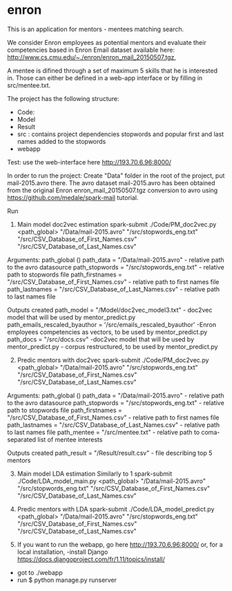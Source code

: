 # enron
This is an application for mentors - mentees matching search.

We consider Enron employees as potential mentors and evaluate their competencies based in Enron Email dataset available here: http://www.cs.cmu.edu/~./enron/enron_mail_20150507.tgz,

A mentee is difined through a set of maximum 5 skills that he is interested in. Those can either be defined in a web-app interface or by filling in src/mentee.txt.

The project has the following structure:
- Code: 
- Model
- Result
- src : contains project dependencies stopwords and popular first and last names added to the stopwords
- webapp

Test: use the web-interface here http://193.70.6.96:8000/

In order to run the project:
Create "Data" folder in the root of the project, put mail-2015.avro there. The avro dataset mail-2015.avro has been obtained from the original Enron enron_mail_20150507.tgz conversion to avro using  https://github.com/medale/spark-mail tutorial.

Run 
1) Main model doc2vec estimation
spark-submit ./Code/PM_doc2vec.py <path_global> "/Data/mail-2015.avro"  "/src/stopwords_eng.txt" "/src/CSV_Database_of_First_Names.csv" "/src/CSV_Database_of_Last_Names.csv"

Arguments: 
path_global ()
path_data = "/Data/mail-2015.avro" - relative path to the avro datasource
path_stopwords = "/src/stopwords_eng.txt" - relative path to stopwords file
path_firstnames = "/src/CSV_Database_of_First_Names.csv" - relative path to first names file
path_lastnames = "/src/CSV_Database_of_Last_Names.csv" - relative path to last names file


Outputs created 
path_model = "/Model/doc2vec_model3.txt" - doc2vec model that will be used by mentor_predict.py
path_emails_rescaled_byauthor = '/src/emails_rescaled_byauthor' -Enron employees competencies as vectors, to be used by mentor_predict.py
path_docs = "/src/docs.csv" -doc2vec model that will be used by mentor_predict.py - corpus restructured, to be used by mentor_predict.py

2) Predic mentors with doc2vec
spark-submit ./Code/PM_doc2vec.py <path_global> "/Data/mail-2015.avro"  "/src/stopwords_eng.txt" "/src/CSV_Database_of_First_Names.csv" "/src/CSV_Database_of_Last_Names.csv"

Arguments: 
path_global ()
path_data = "/Data/mail-2015.avro" - relative path to the avro datasource
path_stopwords = "/src/stopwords_eng.txt" - relative path to stopwords file
path_firstnames = "/src/CSV_Database_of_First_Names.csv" - relative path to first names file
path_lastnames = "/src/CSV_Database_of_Last_Names.csv" - relative path to last names file
path_mentee =  "/src/mentee.txt" - relative path to  coma-separated list of mentee interests

Outputs created 
path_result = "/Result/result.csv" - file describing top 5 mentors

3) Main model LDA estimation 
Similarly to 1
spark-submit ./Code/LDA_model_main.py <path_global> "/Data/mail-2015.avro"  "/src/stopwords_eng.txt" "/src/CSV_Database_of_First_Names.csv" "/src/CSV_Database_of_Last_Names.csv"

4) Predic mentors with LDA
spark-submit ./Code/LDA_model_predict.py <path_global> "/Data/mail-2015.avro"  "/src/stopwords_eng.txt" "/src/CSV_Database_of_First_Names.csv" "/src/CSV_Database_of_Last_Names.csv"

5) If you want to run the webapp, go here http://193.70.6.96:8000/
or, for a local installation, 
-install Django https://docs.djangoproject.com/fr/1.11/topics/install/
- got to ./webapp
- run $ python manage.py runserver


